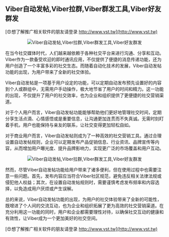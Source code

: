 ## **Viber自动发帖,Viber拉群,Viber群发工具,Viber好友群发**

[😍想了解推广相关软件的朋友请登录 http://www.vst.tw](http://www.vst.tw)

 <center><img src="https://vst.tw/MP4/tuiguang/png/8.png" alt="Viber自动发帖,Viber拉群,Viber群发工具,Viber好友群发"></center>

在当今社交媒体时代，人们越来越依赖于各种社交平台来进行沟通、分享和互动。Viber作为一款备受欢迎的即时通讯应用，不仅提供了便捷的消息传递功能，还为用户创造了一个丰富多彩的社交生态。而随着自动化技术的发展，Viber自动发帖功能的出现，为用户带来了全新的社交体验。

Viber自动发帖是一项基于用户设定的功能，可以定期自动发布预先设置好的内容到个人或群组中，无需用户手动操作，极大地节省了用户的时间和精力。这一功能的出现，不仅提升了用户的社交效率，也为企业和组织提供了更便捷的社交营销渠道。

对于个人用户而言，Viber自动发帖功能能够帮助他们更好地管理社交时间，定期分享生活点滴、心情感悟或是重要信息，让沟通更加连贯而不失真诚。无需时刻盯着手机，用户也能保持与亲友的联系，让社交变得更加轻松自如。

对于商业用户而言，Viber自动发帖则成为了一种高效的社交营销工具。通过合理设置自动发帖规则，企业可以定期发布产品促销信息、行业资讯、品牌宣传等内容，从而增加用户曝光度、提升品牌影响力，实现更广泛的市场覆盖和用户互动。

 <center><img src="https://vst.tw/MP4/tuiguang/png/0.png" alt="Viber自动发帖,Viber拉群,Viber群发工具,Viber好友群发"></center>

然而，尽管Viber自动发帖功能给用户带来了诸多便利，但在使用过程中也需要注意一些问题。首先，发布内容应当符合Viber社区规范，避免违反相关法律法规或侵犯他人权益；其次，在设置自动发帖规则时，需要谨慎考虑发布频率和内容选择，以免造成用户厌烦或产生误解。

总的来说，Viber自动发帖功能的出现，为用户的社交体验带来了全新的可能性，既增进了个人间的交流互动，也为企业和组织拓展了更为高效的社交营销渠道。在充分利用这一功能的同时，用户和企业都需要理性对待，以确保社交互动的健康和有效性，让Viber成为一个更加美好的社交空间。

[😍想了解推广相关软件的朋友请登录 http://www.vst.tw](http://www.vst.tw)




